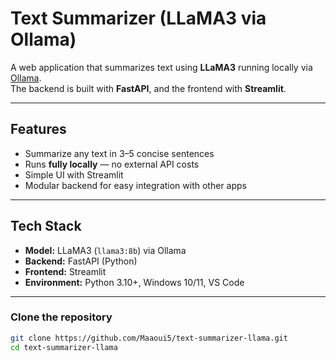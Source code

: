 #  Text Summarizer (LLaMA3 via Ollama)

A web application that summarizes text using **LLaMA3** running locally via [Ollama](https://ollama.com/).  
The backend is built with **FastAPI**, and the frontend with **Streamlit**.

---

##  Features
- Summarize any text in 3–5 concise sentences
- Runs **fully locally** — no external API costs
- Simple UI with Streamlit
- Modular backend for easy integration with other apps

---

##  Tech Stack
- **Model:** LLaMA3 (`llama3:8b`) via Ollama
- **Backend:** FastAPI (Python)
- **Frontend:** Streamlit
- **Environment:** Python 3.10+, Windows 10/11, VS Code

---

### Clone the repository
```bash
git clone https://github.com/Maaoui5/text-summarizer-llama.git
cd text-summarizer-llama
